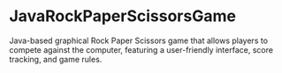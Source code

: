 # JavaRockPaperScissorsGame
Java-based graphical Rock Paper Scissors game that allows players to compete against the computer, featuring a user-friendly interface, score tracking, and game rules.
